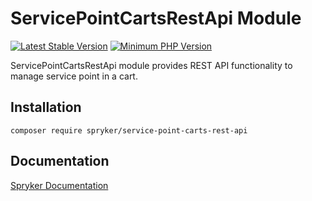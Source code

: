 # ServicePointCartsRestApi Module
[![Latest Stable Version](https://poser.pugx.org/spryker/service-point-carts-rest-api/v/stable.svg)](https://packagist.org/packages/spryker/service-point-carts-rest-api)
[![Minimum PHP Version](https://img.shields.io/badge/php-%3E%3D%208.1-8892BF.svg)](https://php.net/)

ServicePointCartsRestApi module provides REST API functionality to manage service point in a cart.

## Installation

```
composer require spryker/service-point-carts-rest-api
```

## Documentation

[Spryker Documentation](https://docs.spryker.com)
